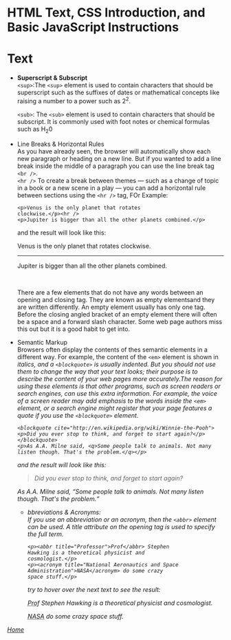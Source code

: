 # HTML Text, CSS Introduction, and Basic JavaScript Instructions
# Text
- **Superscript & Subscript** <br />
    ```<sup>```:The ```<sup>``` element is used to contain characters that should be superscript such as the suffixes of dates or mathematical concepts like raising a number to a power such as 2<sup>2</sup>.
    
    ```<sub>```: The ```<sub>``` element is used to contain characters that should be subscript. It is commonly used with foot notes or chemical formulas such as H<sub>2</sub>0

- Line Breaks & Horizontal Rules <br />
    As you have already seen, the 
    browser will automatically show 
    each new paragraph or heading 
    on a new line. But if you wanted 
    to add a line break inside the 
    middle of a paragraph you can 
    use the line break tag ```<br />```.<br />
    ```<hr />``` To create a break between themes — such as a change of topic in a book or a new scene in a play — you can add a horizontal rule between sections using the ```<hr />``` tag, FOr Example:<br />

    ```
    <p>Venus is the only planet that rotates 
    clockwise.</p><hr />
    <p>Jupiter is bigger than all the other planets combined.</p>
    ```
    and the result will look like this:<br />

    <p>Venus is the only planet that rotates 
    clockwise.</p>
    <hr />
    <p>Jupiter is bigger than all the other planets 
    combined.</p><br />

    There are a few elements that do not have any words between an opening and closing tag. They are known as empty elementsand they are written differently. An empty element usually has only one tag. Before the closing angled bracket of an empty element there will often be a space and a forward slash character. Some web page authors miss this out but it is a good habit to get into.

- Semantic Markup<br />
    Browsers often display the contents of thes semantic elements in a different way. For example, the content of the ```<em>``` element is shown in <em>italics<em/>, and a ```<blockquote>``` is usually indented. But you should not use them to change the way that your text looks; their purpose is to describe the content of your web pages more accurately.The reason for using these elements is that other programs, such as screen readers or search engines, can use this extra information. For example, the voice of a screen reader may add emphasis to the words inside the ```<em>``` element, or a search engine might register that your page features a quote if you use the ```<blockquote>``` element.

    ```
    <blockquote cite="http://en.wikipedia.org/wiki/Winnie-the-Pooh">
    <p>Did you ever stop to think, and forget to start again?</p>
    </blockquote>
    <p>As A.A. Milne said, <q>Some people talk to animals. Not many listen though. That's the problem.</q></p>
    ```
    and the result will look like this:<br />

    <blockquote cite="http://en.wikipedia.org/wiki/
    Winnie-the-Pooh">
    <p>Did you ever stop to think, and forget to start 
    again?</p>
    </blockquote>
    <p>As A.A. Milne said, <q>Some people talk to 
    animals. Not many listen though. That's the 
    problem.</q></p>

    - bbreviations & Acronyms:<br />
        If you use an abbreviation or an acronym, then the ```<abbr>``` element can be used. A title attribute on the opening tag is used to specify the full term.<br />
        ```
        <p><abbr title="Professor">Prof</abbr> Stephen 
        Hawking is a theoretical physicist and 
        cosmologist.</p>
        <p><acronym title="National Aeronautics and Space 
        Administration">NASA</acronym> do some crazy 
        space stuff.</p>
        ```
        try to hover over the next text to see the result:<br />
        <p><abbr title="Professor">Prof</abbr> Stephen 
        Hawking is a theoretical physicist and 
        cosmologist.</p>
        <p><acronym title="National Aeronautics and Space 
        Administration">NASA</acronym> do some crazy 
        space stuff.</p>


[Home]( https://kztahat.github.io/reading-notes/)